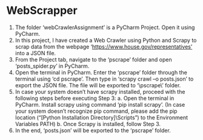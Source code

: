 # WebScrapper
1.	The folder ‘webCrawlerAssignment’ is a PyCharm Project. Open it using PyCharm.
2.	In this project, I have created a Web Crawler using Python and Scrapy to scrap data from the webpage ‘https://www.house.gov/representatives’ into a JSON file.
3.	From the Project tab, navigate to the ‘pscrape’ folder and open ‘posts_spider.py’ in PyCharm.
4.	Open the terminal in PyCharm. Enter the ‘pscrape’ folder through the terminal using ‘cd pscrape’. Then type in ‘scrapy crawl –o posts.json’ to export the JSON file. The file will be exported to ‘\pscrape\’ folder.
5.	In case your system doesn’t have scrapy installed, proceed with the following steps before executing Step 3:
      a.	Open the terminal in PyCharm. Install scrapy using command ‘pip install scrapy’. (In case your system doesn’t recognize pip command, please add the pip location (“[Python Installation Directory]\Scripts”) to the Environment Variables PATH)
      b.	Once Scrapy is installed, follow Step 3.
6.	In the end, ‘posts.json’ will be exported to the ‘pscrape’ folder.


